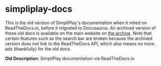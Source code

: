 # simpliplay-docs
This is the old version of SimpliPlay's documentation when it relied on ReadTheDocs.io, before it migrated to Docusaurus.
An archived version of these old docs is available on the main website on [the archive](https://simpliplay.netlify.app/archive/).
Note that certain features such as the search bar are broken because the archived version does not link to the ReadTheDocs API, which also means no more ads (thankfully) for the old docs.

**Old Description:** SimpliPlay documentation via ReadTheDocs.io
